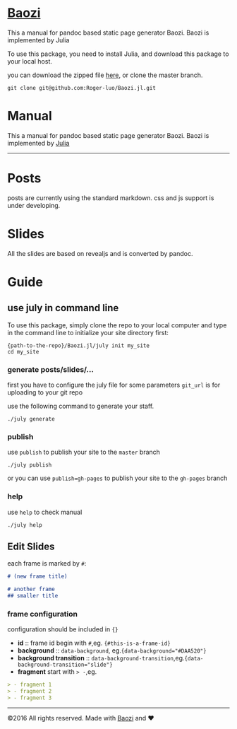 # [Baozi](https://github.com/Roger-luo/Baozi.jl)


This a manual for pandoc based static page generator Baozi. Baozi is implemented by Julia

To use this package, you need to install Julia, and download this package to your local host.

you can download the zipped file [here](https://github.com/Roger-luo/Baozi.jl/archive/master.zip), or clone the master branch.

```
git clone git@github.com:Roger-luo/Baozi.jl.git
```

# Manual

This a manual for pandoc based static page generator Baozi. Baozi is implemented by [Julia](http://julialang.org)

---


# Posts

posts are currently using the standard markdown. css and js support is under developing.

# Slides

All the slides are based on revealjs and is converted by pandoc.

# Guide

## use july in command line
To use this package, simply clone the repo to your local computer and type in the command line to initialize your site directory first:

```shell
{path-to-the-repo}/Baozi.jl/july init my_site 
cd my_site
```

### generate posts/slides/...

first you have to configure the july file for some parameters
`git_url` is for uploading to your git repo 

use the following command to generate your staff.
```shell
./july generate
```

### publish

use `publish` to publish your site to the `master` branch
```shell
./july publish
```

or you can use `publish=gh-pages` to publish your site to the `gh-pages` branch

### help
use `help` to check manual
```shell
./july help
```

## Edit Slides

each frame is marked by `#`:

```markdown
# (new frame title)

# another frame
## smaller title
```

### frame configuration

configuration should be included in `{}`

- **id** :: frame id begin with `#`,eg. `{#this-is-a-frame-id}`
- **background** :: `data-background`, eg.`{data-background="#DAA520"}`
- **background transition** :: `data-background-transition`,eg.`{data-background-transition="slide"}`
- **fragment** start with `> -`,eg.
```markdown
> - fragment 1
> - fragment 2
> - fragment 3
```


---
&copy;2016 All rights reserved. Made with [Baozi](http://rogerluo.cc/Baozi.jl) and ♥